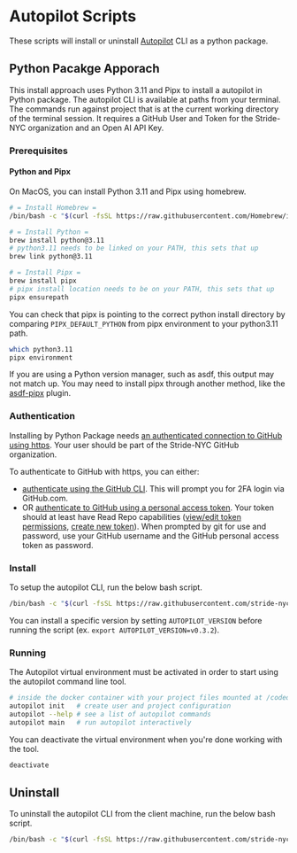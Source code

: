 # Autopilot Scripts

These scripts will install or uninstall [Autopilot] CLI as a python package.

[Autopilot]: https://github.com/stride-nyc/stride-autopilot

## Python Pacakge Apporach

This install approach uses Python 3.11 and Pipx to install a autopilot in Python package. The autopilot CLI is available at paths from your terminal. The commands run against project that is at the current working directory of the terminal session. It requires a GitHub User and Token for the Stride-NYC organization and an Open AI API Key.

### Prerequisites

#### Python and Pipx

On MacOS, you can install Python 3.11 and Pipx using homebrew.

```bash
# = Install Homebrew =
/bin/bash -c "$(curl -fsSL https://raw.githubusercontent.com/Homebrew/install/HEAD/install.sh)"

# = Install Python =
brew install python@3.11
# python3.11 needs to be linked on your PATH, this sets that up
brew link python@3.11

# = Install Pipx =
brew install pipx
# pipx install location needs to be on your PATH, this sets that up
pipx ensurepath
```

You can check that pipx is pointing to the correct python install directory by comparing `PIPX_DEFAULT_PYTHON` from pipx environment to your python3.11 path.

```bash
which python3.11
pipx environment
```

If you are using a Python version manager, such as asdf, this output may not match up. You may need to install pipx through another method, like the [asdf-pipx] plugin.

[asdf-pipx]: https://github.com/yozachar/asdf-pipx

### Authentication

Installing by Python Package needs [an authenticated connection to GitHub using https][github-https]. Your user should be part of the Stride-NYC GitHub organization.

To authenticate to GitHub with https, you can either:
- [authenticate using the GitHub CLI][github-cli]. This will prompt you for 2FA login via GitHub.com.
- OR [authenticate to GitHub using a personal access token][github-access-token]. Your token should at least have Read Repo capabilities ([view/edit token permissions], [create new token]). When prompted by git for use and password, use your GitHub username and the GitHub personal access token as password.

[github-https]: https://docs.github.com/en/authentication/keeping-your-account-and-data-secure/about-authentication-to-github#https
[github-cli]: https://cli.github.com/
[github-access-token]: https://docs.github.com/en/enterprise-server@3.9/authentication/keeping-your-account-and-data-secure/managing-your-personal-access-tokens
[view/edit token permissions]: https://github.com/settings/tokens
[create new token]: https://github.com/settings/tokens/new

### Install

To setup the autopilot CLI, run the below bash script.

```bash
/bin/bash -c "$(curl -fsSL https://raw.githubusercontent.com/stride-nyc/autopilot-scripts/main/python/install.sh)"
```

You can install a specific version by setting `AUTOPILOT_VERSION` before running the script (ex. `export AUTOPILOT_VERSION=v0.3.2`).

### Running

The Autopilot virtual environment must be activated in order to start using the autopilot command line tool.

```bash
# inside the docker container with your project files mounted at /codedir/
autopilot init   # create user and project configuration
autopilot --help # see a list of autopilot commands
autopilot main   # run autopilot interactively
```

You can deactivate the virtual environment when you're done working with the tool.

```bash
deactivate
```

##  Uninstall

To uninstall the autopilot CLI from the client machine, run the below bash script.

```bash
/bin/bash -c "$(curl -fsSL https://raw.githubusercontent.com/stride-nyc/autopilot-scripts/main/python/uninstall.sh)"
```
